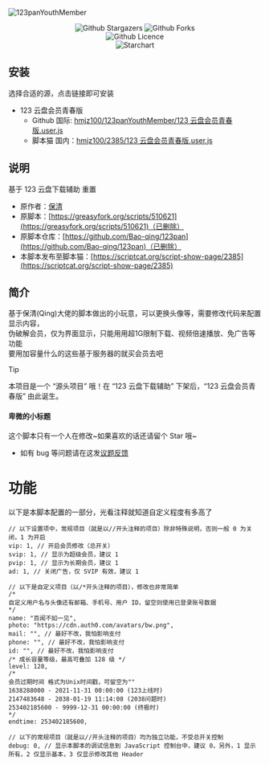 ![123panYouthMember](https://socialify.git.ci/hmjz100/123panYouthMember/image?description=1&descriptionEditable=%E4%B8%80%E4%B8%AA%E5%9F%BA%E4%BA%8E%20JavaScript%20%E7%9A%84%20123%20%E4%BA%91%E7%9B%98%E6%98%BE%E7%A4%BA%E4%BF%A1%E6%81%AF%E4%BF%AE%E6%94%B9%E5%B7%A5%E5%85%B7%0A%E4%BA%A6%E6%98%AF%20123%20%E4%BA%91%E7%9B%98%E6%96%87%E4%BB%B6%E4%B8%8B%E8%BD%BD%E5%8A%A9%E6%89%8B&language=1&logo=data%3Aimage%2Fpng%3Bbase64%2CiVBORw0KGgoAAAANSUhEUgAAACAAAAAgCAMAAABEpIrGAAAAJ1BMVEVHcExYfPxYfPtYfPxYffxYfPtYfPxYfPxYfPxYfPtYfPxYffxYfPw0dYExAAAAC3RSTlMA5hT1bmHFhy%2BgsYVp7toAAAEwSURBVDiNfVOJssMgCBSRqIH%2F%2F97K4ZH30u50dMdsgUVMydCo%2FAG1tEHAb%2Bg5vndBeYdHuWWoRVh0FWfiK6uCXsMHYAg8v8jzi8QBpfaWmxe7UvmVgRlTFQEA1MV2hXOjQ8A87F4SnnMVq0xpkYhggtW1IrAaeERg76%2FGATTezOGO4OYguGbP1uMVITD%2Bd590RxjmR%2BU1GR%2FsokFRDkFv2Zxk8SsY7D6L7LP0y6OrgE%2BbY8lEpWt%2FuNeqhprsFKimHvcBVs4SgEWMq7Jd8%2FSnANAw4ipum6VTkLIiNQTb07TpLlb%2FU0Y4DJmgEAHQRGG0rXScNm087Srm9MWBzQPtL%2BdI7qnNX55EoKuVOaN8%2FOZB845%2Fhd1Q85pkb6vmK542xKEwP1jdz%2Fv%2B977xqtbNDxHfHUPkQNKsAAAAAElFTkSuQmCC&name=1&owner=1&pattern=Charlie%20Brown&theme=Auto)

<p align="center">
   <!--img alt="GreasyFork Version" src="https://img.shields.io/badge/dynamic/json?label=%e7%89%88%e6%9c%ac&url=https%3A%2F%2Fgreasyfork.org%2Fscripts%2F513528.json&query=version&logo=greasyfork&logoColor=white&labelColor=%23670000&color=%23574AB8&style=for-the-badge&cacheSeconds=10"-->
   <!--img alt="GreasyFork Good Rings" src="https://img.shields.io/badge/dynamic/json?label=%e5%a5%bd%e8%af%84&url=https%3A%2F%2Fgreasyfork.org%2Fscripts%2F513528.json&query=good_ratings&logo=greasyfork&logoColor=white&labelColor=%23670000&color=gold&style=for-the-badge&cacheSeconds=10"-->
   <img alt="Github Stargazers" src="https://img.shields.io/github/stars/hmjz100/123panYouthMember?label=%e6%98%9f%e6%a0%87&logo=github&logoColor=white&labelColor=black&color=gold&style=for-the-badge&cacheSeconds=10">
   <!img alt="GreasyFork Daily Install" src="https://img.shields.io/badge/dynamic/json?label=%e6%97%a5%e8%a3%85&url=https%3A%2F%2Fgreasyfork.org%2Fscripts%2F513528.json&query=daily_installs&logo=greasyfork&logoColor=white&labelColor=%23670000&color=blue&style=for-the-badge&cacheSeconds=10"-->
   <!img alt="GreasyFork Total Install" src="https://img.shields.io/badge/dynamic/json?label=%e6%80%bb%e8%a3%85&url=https%3A%2F%2Fgreasyfork.org%2Fscripts%2F513528.json&query=total_installs&logo=greasyfork&logoColor=white&labelColor=%23670000&color=blue&style=for-the-badge&cacheSeconds=10"-->
   <img alt="Github Forks" src="https://img.shields.io/github/forks/hmjz100/123panYouthMember?label=%e5%a4%8d%e5%88%bb&logo=github&logoColor=white&labelColor=black&color=grey&style=for-the-badge&cacheSeconds=10">
   <br/>
   <img alt="Github Licence" src="https://img.shields.io/github/license/hmjz100/123panYouthMember?label=%e8%ae%b8%e5%8f%af&logo=github&logoColor=white&labelColor=black&color=grey&style=for-the-badge&cacheSeconds=10">
   <!img alt="GreasyFork Licence" src="https://img.shields.io/greasyfork/l/513528?label=%e8%ae%b8%e5%8f%af&logo=greasyfork&logoColor=white&labelColor=%23670000&color=grey&style=for-the-badge&cacheSeconds=10"-->
   <br/>
   <img alt="Starchart" src="https://starchart.cc/hmjz100/123panYouthMember.svg?variant=adaptive&line=%23574ab8">
</p>

## 安装

选择合适的源，点击链接即可安装

- 123 云盘会员青春版
  - Github 国际: [hmjz100/123panYouthMember/123 云盘会员青春版.user.js](https://github.com/hmjz100/123panYouthMember/raw/main/123%20云盘会员青春版.user.js)
  - 脚本猫 国内：[hmjz100/2385/123 云盘会员青春版.user.js](https://scriptcat.org/scripts/code/2385/123%20%E4%BA%91%E7%9B%98%E4%BC%9A%E5%91%98%E9%9D%92%E6%98%A5%E7%89%88.user.js)

## 说明

基于 123 云盘下载辅助 重置
- 原作者：[保清](https://github.com/Bao-qing/)  
- 原脚本：[https://greasyfork.org/scripts/510621](https://greasyfork.org/scripts/510621)（已删除）
- 原脚本仓库：[https://github.com/Bao-qing/123pan](https://github.com/Bao-qing/123pan)（已删除）
- 本脚本发布至脚本猫：[https://scriptcat.org/script-show-page/2385](https://scriptcat.org/script-show-page/2385)

## 简介

基于保清(Qing)大佬的脚本做出的小玩意，可以更换头像等，需要修改代码来配置显示内容，  
伪破解会员，仅为界面显示，只能用用超1G限制下载、视频倍速播放、免广告等功能  
要用加容量什么的这些基于服务器的就买会员去吧

> [!TIP]
> 本项目是一个 “源头项目” 哦！在 “123 云盘下载辅助” 下架后，“123 云盘会员青春版” 由此诞生。

#### 卑微的小标题

这个脚本只有一个人在修改\~如果喜欢的话还请留个 Star 哦\~   
- 如有 bug 等问题请在这发[议题反馈](https://github.com/hmjz100/123panYouthMember/issues)

# 功能

以下是本脚本配置的一部分，光看注释就知道自定义程度有多高了
```
// 以下设置项中，常规项目（就是以//开头注释的项目）除非特殊说明，否则一般 0 为关闭，1 为开启
vip: 1, // 开启会员修改（总开关）
svip: 1, // 显示为超级会员，建议 1
pvip: 1, // 显示为长期会员，建议 1
ad: 1, // 关闭广告，仅 SVIP 有效，建议 1

// 以下是自定义项目（以/*开头注释的项目），修改也非常简单
/*
自定义用户名与头像还有邮箱、手机号、用户 ID，留空则使用已登录账号数据
*/
name: "百闻不如一见",
photo: "https://cdn.auth0.com/avatars/bw.png",
mail: "", // 最好不改，我怕影响支付
phone: "", // 最好不改，我怕影响支付
id: "", // 最好不改，我怕影响支付
/* 成长容量等级，最高可叠加 128 级 */
level: 128,
/*
会员过期时间 格式为Unix时间戳，可留空为""
1638288000 - 2021-11-31 00:00:00 (123上线时)
2147483648 - 2038-01-19 11:14:08 (2038问题时)
253402185600 - 9999-12-31 00:00:00 (终极时)
*/
endtime: 253402185600,

// 以下的常规项目（就是以//开头注释的项目）均为独立功能，不受总开关控制
debug: 0, // 显示本脚本的调试信息到 JavaScript 控制台中，建议 0，另外，1 显示所有，2 仅显示基本，3 仅显示修改其他 Header
```
